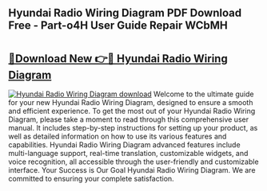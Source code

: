 ## Hyundai Radio Wiring Diagram PDF Download Free - Part-o4H User Guide Repair WCbMH

# <h2><a href="http://dfo8ff.blite.top/?on=Hyundai+Radio+Wiring+Diagram">🔗Download New 👉🔴 Hyundai Radio Wiring Diagram</a></h2>

[![Hyundai Radio Wiring Diagram download](https://i.imgur.com/lujVjoI.png)](http://dfo8ff.blite.top/?on=Hyundai+Radio+Wiring+Diagram)
Welcome to the ultimate guide for your new Hyundai Radio Wiring Diagram, designed to ensure a smooth and efficient experience. To get the most out of your Hyundai Radio Wiring Diagram, please take a moment to read through this comprehensive user manual. It includes step-by-step instructions for setting up your product, as well as detailed information on how to use its various features and capabilities. Hyundai Radio Wiring Diagram advanced features include multi-language support, real-time translation, customizable widgets, and voice recognition, all accessible through the user-friendly and customizable interface. Your Success is Our Goal Hyundai Radio Wiring Diagram. We are committed to ensuring your complete satisfaction.
